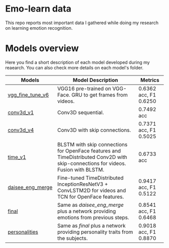 # Emo-learn data

This repo reports most important data I gathered while doing my research on learning emotion recognition.

# Models overview

Here you find a short description of each model developed during my reaearch. You can also check more details on each model's folder.

| Models                                                                                      | Model Description                                                                                                                 | Metrics               |
| ------------------------------------------------------------------------------------------- | --------------------------------------------------------------------------------------------------------------------------------- | --------------------- |
| [vgg_fine_tune_v6](https://github.com/werlang/emolearn-ml-model/tree/main/vgg_fine_tune_v6) | VGG16 pre-trained on VGG-Face. GRU to get frames from videos.                                                                     | 0.6362 acc, F1 0.6250 |
| [conv3d_v1](https://github.com/werlang/emolearn-ml-model/tree/main/conv3d_v1)               | Conv3D sequential.                                                                                                                | 0.7492 acc            |
| [conv3d_v4](https://github.com/werlang/emolearn-ml-model/tree/main/conv3d_v4)               | Conv3D with skip connections.                                                                                                     | 0.7371 acc, F1 0.5025 |
| [time_v1](https://github.com/werlang/emolearn-ml-model/tree/main/time_v1)                   | BLSTM with skip connections for OpenFace features and TimeDistributed Conv2D with skip-connections for videos. Fusion with BLSTM. | 0.6733 acc            |
| [daisee_eng_merge](https://github.com/werlang/emolearn-ml-model/tree/main/daisee_eng_merge) | Fine-tuned TimeDistributed InceptionResNetV3 + ConvLSTM2D for videos and TCN for OpenFace features.                               | 0.9417 acc, F1 0.5122 |
| [final](https://github.com/werlang/emolearn-ml-model/tree/main/final)                       | Same as *daisee_eng_merge* plus a network providing emotions from previous steps.                                                 | 0.8541 acc, F1 0.6468 |
| [personalities](https://github.com/werlang/emolearn-ml-model/tree/main/personalities)       | Same as *final* plus a network providing personality traits from the subjects.                                                    | 0.9018 acc, F1 0.8870 |